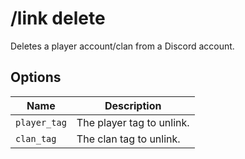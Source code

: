 # /link delete

Deletes a player account/clan from a Discord account.

## Options

| Name | Description |
|------|-------------|
| `player_tag` | The player tag to unlink. |
| `clan_tag` | The clan tag to unlink. |

